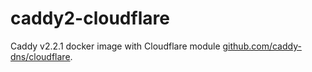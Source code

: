 # caddy2-cloudflare

Caddy v2.2.1 docker image with Cloudflare module [github.com/caddy-dns/cloudflare](https://github.com/caddy-dns/cloudflare).
